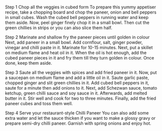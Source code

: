 Step 1
Chop all the veggies in cubed form
To prepare this yummy appetiser recipe, take a chopping board and chop the paneer, onion and bell peppers in small cubes. Wash the cubed bell peppers in running water and keep them aside. Now, peel ginger finely chop it in a small bowl. Then cut the green chillies in strips or you can also slice them half.

Step 2
Marinate and shallow fry the paneer pieces until golden in colour
Next, add paneer in a small bowl. Add cornflour, salt, ginger powder, vinegar and chilli paste in it. Marinate for 10-15 minutes. Next, put a skillet on medium flame and heat oil in it. When the oil is hot enough, add the cubed paneer pieces in it and fry them till they turn golden in colour. Once done, keep them aside.

Step 3
Saute all the veggies with spices and add fried paneer in it.
Now, put a saucepan on medium flame and add a little oil in it. Saute garlic paste, chopped ginger and slit green chillies in it. Add cubed bell peppers in it, saute for a minute then add onions to it. Next, add Schezwan sauce, tomato ketchup, green chilli sauce and soy sauce in it. Afterwards, add melted butter in it. Stir well and cook for two to three minutes. Finally, add the fried paneer cubes and toss them well.

Step 4 
Serve your restaurant-style Chilli Paneer
You can also add some extra water and let the sauce thicken if you want to make a glossy gravy or prepare semi-dry chilli paneer. Garnish with spring onions and enjoy hot.